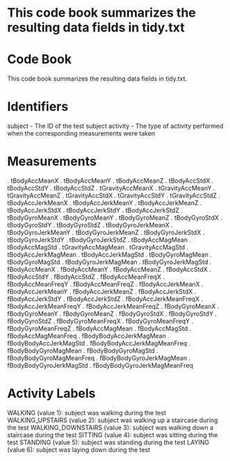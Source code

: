 # This code book summarizes the resulting data fields in tidy.txt

# Code Book

This code book summarizes the resulting data fields in tidy.txt.

# Identifiers

subject - The ID of the test subject
activity - The type of activity performed when the corresponding measurements were taken

# Measurements

. tBodyAccMeanX
. tBodyAccMeanY
. tBodyAccMeanZ
. tBodyAccStdX
. tBodyAccStdY
. tBodyAccStdZ
. tGravityAccMeanX
. tGravityAccMeanY
. tGravityAccMeanZ
. tGravityAccStdX
. tGravityAccStdY
. tGravityAccStdZ
. tBodyAccJerkMeanX
. tBodyAccJerkMeanY
. tBodyAccJerkMeanZ
. tBodyAccJerkStdX
. tBodyAccJerkStdY
. tBodyAccJerkStdZ
. tBodyGyroMeanX
. tBodyGyroMeanY
. tBodyGyroMeanZ
. tBodyGyroStdX
. tBodyGyroStdY
. tBodyGyroStdZ
. tBodyGyroJerkMeanX
. tBodyGyroJerkMeanY
. tBodyGyroJerkMeanZ
. tBodyGyroJerkStdX
. tBodyGyroJerkStdY
. tBodyGyroJerkStdZ
. tBodyAccMagMean
. tBodyAccMagStd
. tGravityAccMagMean
. tGravityAccMagStd
. tBodyAccJerkMagMean
. tBodyAccJerkMagStd
. tBodyGyroMagMean
. tBodyGyroMagStd
. tBodyGyroJerkMagMean
. tBodyGyroJerkMagStd
. fBodyAccMeanX
. fBodyAccMeanY
. fBodyAccMeanZ
. fBodyAccStdX
. fBodyAccStdY
. fBodyAccStdZ
. fBodyAccMeanFreqX
. fBodyAccMeanFreqY
. fBodyAccMeanFreqZ
. fBodyAccJerkMeanX
. fBodyAccJerkMeanY
. fBodyAccJerkMeanZ
. fBodyAccJerkStdX
. fBodyAccJerkStdY
. fBodyAccJerkStdZ
. fBodyAccJerkMeanFreqX
. fBodyAccJerkMeanFreqY
. fBodyAccJerkMeanFreqZ
. fBodyGyroMeanX
. fBodyGyroMeanY
. fBodyGyroMeanZ
. fBodyGyroStdX
. fBodyGyroStdY
. fBodyGyroStdZ
. fBodyGyroMeanFreqX
. fBodyGyroMeanFreqY
. fBodyGyroMeanFreqZ
. fBodyAccMagMean
. fBodyAccMagStd
. fBodyAccMagMeanFreq
. fBodyBodyAccJerkMagMean
. fBodyBodyAccJerkMagStd
. fBodyBodyAccJerkMagMeanFreq
. fBodyBodyGyroMagMean
. fBodyBodyGyroMagStd
. fBodyBodyGyroMagMeanFreq
. fBodyBodyGyroJerkMagMean
. fBodyBodyGyroJerkMagStd
. fBodyBodyGyroJerkMagMeanFreq

# Activity Labels

WALKING (value 1): subject was walking during the test
WALKING_UPSTAIRS (value 2): subject was walking up a staircase during the test
WALKING_DOWNSTAIRS (value 3): subject was walking down a staircase during the test
SITTING (value 4): subject was sitting during the test
STANDING (value 5): subject was standing during the test
LAYING (value 6): subject was laying down during the test
